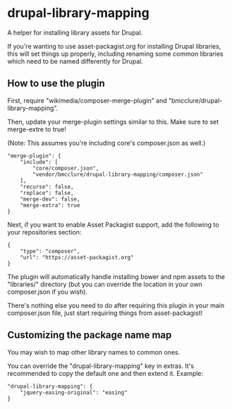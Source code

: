 # drupal-library-mapping

A helper for installing library assets for Drupal.

If you're wanting to use asset-packagist.org for installing Drupal libraries, 
this will set things up properly, including renaming some common libraries 
which need to be named differently for Drupal.

## How to use the plugin

First, require "wikimedia/composer-merge-plugin" and "bmcclure/drupal-library-mapping".

Then, update your merge-plugin settings similar to this. Make sure 
to set merge-extre to true!

(Note: This assumes you're including core's composer.json as well.)

    "merge-plugin": {
        "include": [
            "core/composer.json",
            "vendor/bmcclure/drupal-library-mapping/composer.json"
        ],
        "recurse": false,
        "replace": false,
        "merge-dev": false,
        "merge-extra": true
    }

Next, if you want to enable Asset Packagist support, add the following to your
repositories section:

    {
        "type": "composer",
        "url": "https://asset-packagist.org"
    }

The plugin will automatically handle installing bower and npm assets to the 
"libraries/" directory (but you can override the location in your own 
composer.json if you wish).

There's nothing else you need to do after requiring this plugin
in your main composer.json file, just start requiring things from asset-packagist!

## Customizing the package name map

You may wish to map other library names to common ones.

You can override the "drupal-library-mapping" key in extras. It's recommended to 
copy the default one and then extend it. Example:

    "drupal-library-mapping": {
        "jquery-easing-original": "easing"
    }
